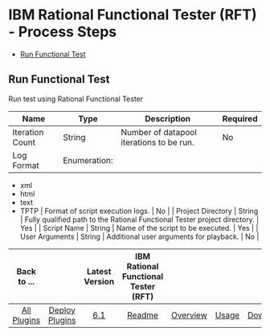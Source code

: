 
# IBM Rational Functional Tester (RFT) - Process Steps

* [Run Functional Test](#run_functional_test)


## Run Functional Test

Run test using Rational Functional Tester


| Name | Type | Description                                                                                                          | Required |
| ---- | ---- | -------------------------------------------------------------------------------------------------------------------- | -------- |
| Iteration Count | String | Number of datapool iterations to be run. | No |
| Log Format | Enumeration:
* xml
* html
* text
* TPTP
| Format of script execution logs. | No |
| Project Directory | String | Fully qualified path to the Rational Functional Tester project directory. | Yes |
| Script Name | String | Name of the script to be executed. | Yes |
| User Arguments | String | Additional user arguments for playback. | No |



|Back to ...||Latest Version|IBM Rational Functional Tester (RFT) ||||
| :---: | :---: | :---: | :---: | :---: | :---: | :---: |
|[All Plugins](../../index.md)|[Deploy Plugins](../README.md)|[6.1](https://raw.githubusercontent.com/UrbanCode/IBM-UCD-PLUGINS/main/files/RFT-UCD/RFT-UCD-FunctionalTest-6.1.zip)|[Readme](README.md)|[Overview](overview.md)|[Usage](usage.md)|[Downloads](downloads.md)|
